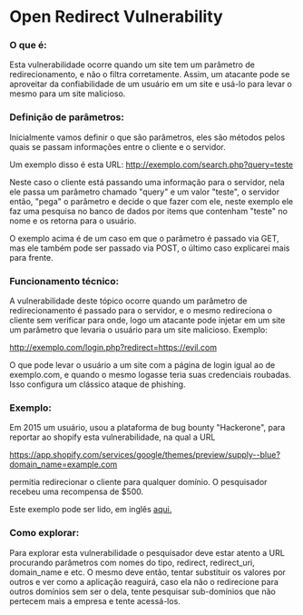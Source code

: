 # Open Redirect Vulnerability

### O que é:

Esta vulnerabilidade ocorre quando um site tem um parâmetro de redirecionamento, e não o filtra corretamente. Assim, um atacante pode se aproveitar da confiabilidade de um usuário em um site e usá-lo para levar o mesmo para um site malicioso.

### Definição de parâmetros:

Inicialmente vamos definir o que são parâmetros, eles são métodos pelos quais se passam informações entre o cliente e o servidor. 

Um exemplo disso é esta URL: http://exemplo.com/search.php?query=teste

Neste caso o cliente está passando uma informação para o servidor, nela ele passa um parâmetro chamado "query" e um valor "teste", o servidor então, "pega" o parâmetro e decide o que fazer com ele, neste exemplo ele faz uma pesquisa no banco de dados por items que contenham "teste" no nome e os retorna para o usuário.

O exemplo acima é de um caso em que o parâmetro é passado via GET, mas ele também pode ser passado via POST, o último caso explicarei mais para frente.

### Funcionamento técnico:

A vulnerabilidade deste tópico ocorre quando um parâmetro de redirecionamento é passado para o servidor, e o mesmo redireciona o cliente sem verificar para onde, logo um atacante pode injetar em um site um parâmetro que levaria o usuário para um site malicioso. Exemplo:

http://exemplo.com/login.php?redirect=https://evil.com

O que pode levar o usuário a um site com a página de login igual ao de exemplo.com, e quando o mesmo logasse teria suas credenciais roubadas. Isso configura um clássico ataque de phishing.


### Exemplo:

Em 2015 um usuário, usou a plataforma de bug bounty "Hackerone", para reportar ao shopify esta vulnerabilidade, na qual a URL

https://app.shopify.com/services/google/themes/preview/supply--blue?domain_name=example.com

permitia redirecionar o cliente para qualquer domínio. O pesquisador recebeu uma recompensa de $500.

Este exemplo pode ser lido, em inglês [aqui.](https://hackerone.com/reports/101962)

### Como explorar:

Para explorar esta vulnerabilidade o pesquisador deve estar atento a URL procurando parâmetros com nomes do tipo, redirect, redirect_uri, domain_name e etc. O mesmo deve então, tentar substituir os valores por outros e ver como a aplicação reaguirá, caso ela não o redirecione para outros domínios sem ser o dela, tente pesquisar sub-domínios que não pertecem mais a empresa e tente acessá-los.